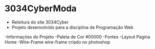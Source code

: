 # 3034CyberModa
* Releitura do site 3034Cyber
* Projeto desenvolvido para a disciplina de Programação Web

-Informações do Projeto 
-Paleta de Cor
#00000
-Fontes
-Layout
Pagína Home 
-Wire-Frame
wire-frame criado no photoshop
